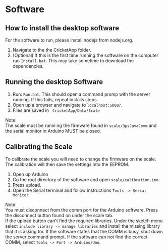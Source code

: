 # Software
## How to install the desktop software
For the software to run, please install nodejs from nodejs.org.  
1. Navigate to the the CricketApp folder.  
2. (Optional) If this is the first time running the software on the computer run ```Install.bat```. This may take sometime to download the dependancies.


## Running the desktop Software
1. Run: ``` Run.bat ```. This should open a command promp with the server running. If this fails, repeat installs steps.
2. Open up a browser and navigate to ``` localhost:5000/ ```.
3. Files are saved in ``` CricketApp/Data/Scale```

Note:  
The scale must be runni	ng the firmware found in ``` scale/3psJavaComm ``` and the serial monitor in Arduino MUST be closed.

## Calibrating the Scale
To calibrate the scale you will need to change the firmware on the scale. The calibration will then save the settings into the EEPROM.

1. Open up Arduino
2. Go the root directory of the software and open ``` scale/calibration.ino ```. 
3. Press upload.
4. Open the Serial terminal and follow instructions ``` Tools -> Serial Monitor ```

Note:  
You must disconnect from the comm port for the Arduino software. Press the disconnect button found on under the scale tab.  
If the upload button can't find the required libraries. Under the sketch menu select ``` include library -> manage libraries ``` and install the missing library that it is asking for. 
If the software states that the COMM is busy, shut down the server command prompt.
If the software can not find the correct COMM, select ``` Tools -> Port -> Arduino/Uno ```.

